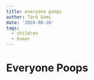 ```yaml
---
title: everyone poops
author: Tarō Gomi
date: '2024-08-26'
tags:
  - children
  - humor
---
```


# Everyone Poops